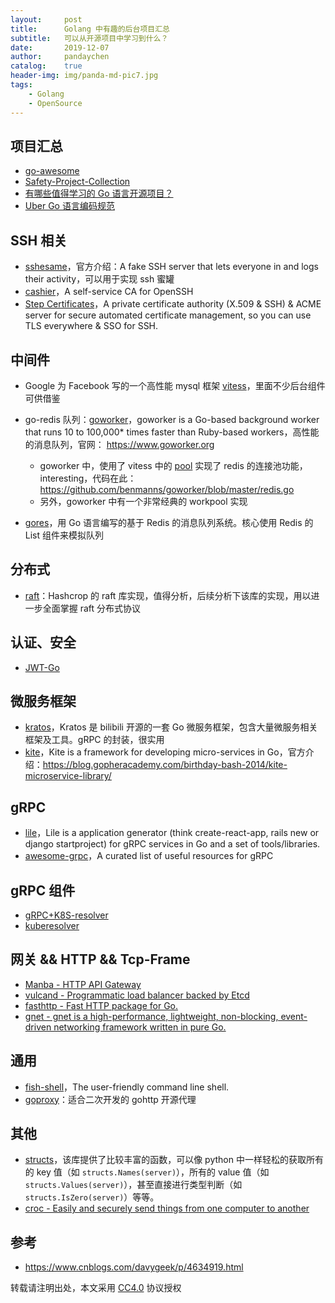 ```yaml
---
layout:     post
title:      Golang 中有趣的后台项目汇总
subtitle:   可以从开源项目中学习到什么？
date:       2019-12-07
author:     pandaychen
catalog:    true
header-img: img/panda-md-pic7.jpg
tags:
    - Golang
    - OpenSource
---
```


##  项目汇总
-   [go-awesome](https://github.com/shockerli/go-awesome?tab=readme-ov-file)
-   [Safety-Project-Collection](https://github.com/Bypass007/Safety-Project-Collection)
-   [有哪些值得学习的 Go 语言开源项目？](https://www.zhihu.com/question/20801814)
-   [Uber Go 语言编码规范](https://github.com/xxjwxc/uber_go_guide_cn)

##	SSH 相关
-   [sshesame](https://github.com/jaksi/sshesame)，官方介绍：A fake SSH server that lets everyone in and logs their activity，可以用于实现 ssh 蜜罐
-	[cashier](https://github.com/nsheridan/cashier)，A self-service CA for OpenSSH
-	[Step Certificates](https://github.com/smallstep/certificates)，A private certificate authority (X.509 & SSH) & ACME server for secure automated certificate management, so you can use TLS everywhere & SSO for SSH.

##	中间件

-   Google 为 Facebook 写的一个高性能 mysql 框架 [vitess](https://github.com/vitessio/vitess)，里面不少后台组件可供借鉴

-   go-redis 队列：[goworker](https://github.com/benmanns/goworker)，goworker is a Go-based background worker that runs 10 to 100,000* times faster than Ruby-based workers，高性能的消息队列，官网： https://www.goworker.org
	-	goworker 中，使用了 vitess 中的 [pool](https://github.com/vitessio/vitess/blob/master/go/pools/resource_pool.go) 实现了 redis 的连接池功能，interesting，代码在此：https://github.com/benmanns/goworker/blob/master/redis.go
	-	另外，goworker 中有一个非常经典的 workpool 实现

-   [gores](https://github.com/wang502/gores)，用 Go 语言编写的基于 Redis 的消息队列系统。核心使用 Redis 的 List 组件来模拟队列

##	分布式
-	[raft](https://github.com/hashicorp/raft)：Hashcrop 的 raft 库实现，值得分析，后续分析下该库的实现，用以进一步全面掌握 raft 分布式协议

##	认证、安全
-	[JWT-Go](https://github.com/dgrijalva/jwt-go)

##	微服务框架
-	[kratos](https://github.com/bilibili/kratos)，Kratos 是 bilibili 开源的一套 Go 微服务框架，包含大量微服务相关框架及工具。gRPC 的封装，很实用
-	[kite](https://github.com/koding/kite)，Kite is a framework for developing micro-services in Go，官方介绍：https://blog.gopheracademy.com/birthday-bash-2014/kite-microservice-library/

##	gRPC
-	[lile](https://github.com/lileio/lile)，Lile is a application generator (think create-react-app, rails new or django startproject) for gRPC services in Go and a set of tools/libraries.
-	[awesome-grpc](https://github.com/grpc-ecosystem/awesome-grpc)，A curated list of useful resources for gRPC

##	gRPC 组件
-	[gRPC+K8S-resolver](https://github.com/sercand/kuberesolver)
-	[kuberesolver](https://github.com/everflow-io/kuberesolver)

##	网关 && HTTP && Tcp-Frame
-	[Manba -  HTTP API Gateway](https://github.com/fagongzi/manba)
-	[vulcand - Programmatic load balancer backed by Etcd](https://github.com/vulcand/vulcand)
-	[fasthttp - Fast HTTP package for Go.](https://github.com/valyala/fasthttp)
-	[gnet - gnet is a high-performance, lightweight, non-blocking, event-driven networking framework written in pure Go.](https://github.com/panjf2000/gnet)

##	通用
-	[fish-shell](https://github.com/fish-shell/fish-shell)，The user-friendly command line shell.
-	[goproxy](https://github.com/elazarl/goproxy)：适合二次开发的 gohttp 开源代理

##	其他
-	[structs](https://github.com/fatih/structs)，该库提供了比较丰富的函数，可以像 python 中一样轻松的获取所有的 key 值（如 `structs.Names(server)`），所有的 value 值（如 `structs.Values(server)`），甚至直接进行类型判断（如 `structs.IsZero(server)`）等等。
-	[croc - Easily and securely send things from one computer to another](https://github.com/schollz/croc)

##	参考
-	https://www.cnblogs.com/davygeek/p/4634919.html


转载请注明出处，本文采用 [CC4.0](http://creativecommons.org/licenses/by-nc-nd/4.0/) 协议授权
